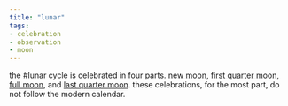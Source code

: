 ```yaml
---
title: "lunar"
tags:
- celebration
- observation
- moon
---
```


the #lunar cycle is celebrated in four parts. [new moon](new%20moon.md), [first quarter moon](first%20quarter%20moon.md), [full moon](full%20moon.md), and [last quarter moon](last%20quarter%20moon.md). these celebrations, for the most part, do not follow the modern calendar.